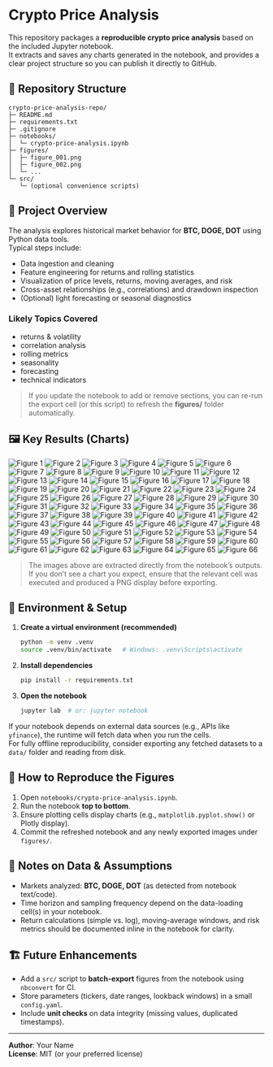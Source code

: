 # Crypto Price Analysis

This repository packages a **reproducible crypto price analysis** based on the included Jupyter notebook.  
It extracts and saves any charts generated in the notebook, and provides a clear project structure so you can publish it directly to GitHub.

## 📁 Repository Structure

```
crypto-price-analysis-repo/
├─ README.md
├─ requirements.txt
├─ .gitignore
├─ notebooks/
│  └─ crypto-price-analysis.ipynb
├─ figures/
│  ├─ figure_001.png
│  ├─ figure_002.png
│  └─ ...
└─ src/
   └─ (optional convenience scripts)
```

## 🔎 Project Overview

The analysis explores historical market behavior for **BTC, DOGE, DOT** using Python data tools.  
Typical steps include:
- Data ingestion and cleaning
- Feature engineering for returns and rolling statistics
- Visualization of price levels, returns, moving averages, and risk
- Cross-asset relationships (e.g., correlations) and drawdown inspection
- (Optional) light forecasting or seasonal diagnostics

### Likely Topics Covered
- returns & volatility
- correlation analysis
- rolling metrics
- seasonality
- forecasting
- technical indicators

> If you update the notebook to add or remove sections, you can re-run the export cell (or this script) to refresh the **figures/** folder automatically.

## 🖼️ Key Results (Charts)

![Figure 1](figures/figure_001.png)
![Figure 2](figures/figure_002.png)
![Figure 3](figures/figure_003.png)
![Figure 4](figures/figure_004.png)
![Figure 5](figures/figure_005.png)
![Figure 6](figures/figure_006.png)
![Figure 7](figures/figure_007.png)
![Figure 8](figures/figure_008.png)
![Figure 9](figures/figure_009.png)
![Figure 10](figures/figure_010.png)
![Figure 11](figures/figure_011.png)
![Figure 12](figures/figure_012.png)
![Figure 13](figures/figure_013.png)
![Figure 14](figures/figure_014.png)
![Figure 15](figures/figure_015.png)
![Figure 16](figures/figure_016.png)
![Figure 17](figures/figure_017.png)
![Figure 18](figures/figure_018.png)
![Figure 19](figures/figure_019.png)
![Figure 20](figures/figure_020.png)
![Figure 21](figures/figure_021.png)
![Figure 22](figures/figure_022.png)
![Figure 23](figures/figure_023.png)
![Figure 24](figures/figure_024.png)
![Figure 25](figures/figure_025.png)
![Figure 26](figures/figure_026.png)
![Figure 27](figures/figure_027.png)
![Figure 28](figures/figure_028.png)
![Figure 29](figures/figure_029.png)
![Figure 30](figures/figure_030.png)
![Figure 31](figures/figure_031.png)
![Figure 32](figures/figure_032.png)
![Figure 33](figures/figure_033.png)
![Figure 34](figures/figure_034.png)
![Figure 35](figures/figure_035.png)
![Figure 36](figures/figure_036.png)
![Figure 37](figures/figure_037.png)
![Figure 38](figures/figure_038.png)
![Figure 39](figures/figure_039.png)
![Figure 40](figures/figure_040.png)
![Figure 41](figures/figure_041.png)
![Figure 42](figures/figure_042.png)
![Figure 43](figures/figure_043.png)
![Figure 44](figures/figure_044.png)
![Figure 45](figures/figure_045.png)
![Figure 46](figures/figure_046.png)
![Figure 47](figures/figure_047.png)
![Figure 48](figures/figure_048.png)
![Figure 49](figures/figure_049.png)
![Figure 50](figures/figure_050.png)
![Figure 51](figures/figure_051.png)
![Figure 52](figures/figure_052.png)
![Figure 53](figures/figure_053.png)
![Figure 54](figures/figure_054.png)
![Figure 55](figures/figure_055.png)
![Figure 56](figures/figure_056.png)
![Figure 57](figures/figure_057.png)
![Figure 58](figures/figure_058.png)
![Figure 59](figures/figure_059.png)
![Figure 60](figures/figure_060.png)
![Figure 61](figures/figure_061.png)
![Figure 62](figures/figure_062.png)
![Figure 63](figures/figure_063.png)
![Figure 64](figures/figure_064.png)
![Figure 65](figures/figure_065.png)
![Figure 66](figures/figure_066.png)

> The images above are extracted directly from the notebook’s outputs. If you don’t see a chart you expect, ensure that the relevant cell was executed and produced a PNG display before exporting.

## 🧰 Environment & Setup

1. **Create a virtual environment (recommended)**  
   ```bash
   python -m venv .venv
   source .venv/bin/activate   # Windows: .venv\Scripts\activate
   ```

2. **Install dependencies**  
   ```bash
   pip install -r requirements.txt
   ```

3. **Open the notebook**  
   ```bash
   jupyter lab  # or: jupyter notebook
   ```

If your notebook depends on external data sources (e.g., APIs like `yfinance`), the runtime will fetch data when you run the cells.  
For fully offline reproducibility, consider exporting any fetched datasets to a `data/` folder and reading from disk.

## 🚀 How to Reproduce the Figures

1. Open `notebooks/crypto-price-analysis.ipynb`.
2. Run the notebook **top to bottom**.
3. Ensure plotting cells display charts (e.g., `matplotlib.pyplot.show()` or Plotly display).
4. Commit the refreshed notebook and any newly exported images under `figures/`.

## 📝 Notes on Data & Assumptions

- Markets analyzed: **BTC, DOGE, DOT** (as detected from notebook text/code).
- Time horizon and sampling frequency depend on the data-loading cell(s) in your notebook.
- Return calculations (simple vs. log), moving-average windows, and risk metrics should be documented inline in the notebook for clarity.

## 🏗️ Future Enhancements

- Add a `src/` script to **batch-export** figures from the notebook using `nbconvert` for CI.
- Store parameters (tickers, date ranges, lookback windows) in a small `config.yaml`.
- Include **unit checks** on data integrity (missing values, duplicated timestamps).

---

**Author**: Your Name  
**License**: MIT (or your preferred license)

